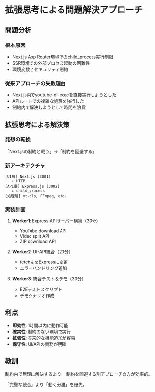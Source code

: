 # 拡張思考による問題解決アプローチ

## 問題分析

### 根本原因
- Next.js App Router環境でのchild_process実行制限
- SSR環境での外部プロセス起動の困難性
- 環境変数とセキュリティ制約

### 従来アプローチの失敗理由
- Next.js内でyoutube-dl-execを直接実行しようとした
- APIルートでの複雑な処理を強行した
- 制約内で解決しようとして時間を浪費

## 拡張思考による解決策

### 発想の転換
「Next.jsの制約と戦う」→「制約を回避する」

### 新アーキテクチャ
```
[UI層] Next.js (3001)
   ↓ HTTP
[API層] Express.js (3002)
   ↓ child_process
[処理層] yt-dlp, FFmpeg, etc.
```

### 実装計画
1. **Worker1**: Express APIサーバー構築（30分）
   - YouTube download API
   - Video split API
   - ZIP download API

2. **Worker2**: UI-API統合（20分）
   - fetch先をExpressに変更
   - エラーハンドリング追加

3. **Worker3**: 統合テスト＆デモ（30分）
   - E2Eテストスクリプト
   - デモシナリオ作成

## 利点
- **即効性**: 1時間以内に動作可能
- **確実性**: 制約のない環境で実行
- **拡張性**: 将来的な機能追加が容易
- **保守性**: UI/APIの責務が明確

## 教訓
制約内で無理に解決するより、
制約を回避する別アプローチの方が効率的。

「完璧な統合」より「動く分離」を優先。